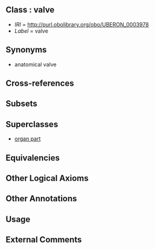 
## Class : valve

 * *IRI* = http://purl.obolibrary.org/obo/UBERON_0003978
 * *Label* = valve

## Synonyms

 * anatomical valve

## Cross-references


## Subsets


## Superclasses

 * [organ part](../../UBERON/64/UBERON_0000064.md)

## Equivalencies


## Other Logical Axioms


## Other Annotations


## Usage


## External Comments

